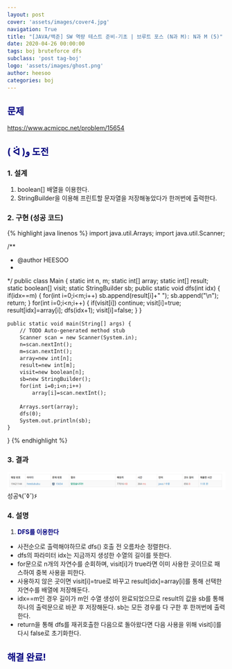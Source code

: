 ```yaml
---
layout: post
cover: 'assets/images/cover4.jpg'
navigation: True
title: "[JAVA/백준] SW 역량 테스트 준비-기초 | 브루트 포스 (N과 M): N과 M (5)"
date: 2020-04-26 00:00:00
tags: boj bruteforce dfs
subclass: 'post tag-boj'
logo: 'assets/images/ghost.png'
author: heesoo
categories: boj
---
```

## <span style="color:navy">문제</span>
<https://www.acmicpc.net/problem/15654>

## <span style="color:navy">( ᐛ )و 도전</span>

### 1. 설계
1. boolean[] 배열을 이용한다.
2. StringBuilder을 이용해 프린트할 문자열을 저장해놓았다가 한꺼번에 출력한다.

### 2. 구현 (성공 코드)
{% highlight java linenos %}
import java.util.Arrays;
import java.util.Scanner;

/**
 * @author HEESOO
 *
 */
public class Main {
	static int n, m;
	static int[] array;
	static int[] result;
	static boolean[] visit;
	static StringBuilder sb;
	public static void dfs(int idx) {
		if(idx==m) {
			for(int i=0;i<m;i++)
				sb.append(result[i]+" ");
			sb.append("\n");
			return;
		}
		for(int i=0;i<n;i++) {
			if(visit[i]) continue;
			visit[i]=true;
			result[idx]=array[i];
			dfs(idx+1);
			visit[i]=false;
		}
	}
	
	public static void main(String[] args) {
		// TODO Auto-generated method stub
		Scanner scan = new Scanner(System.in);
		n=scan.nextInt();
		m=scan.nextInt();
		array=new int[n];
		result=new int[m];
		visit=new boolean[n];
		sb=new StringBuilder();
		for(int i=0;i<n;i++)
			array[i]=scan.nextInt();
		
		Arrays.sort(array);
		dfs(0);
		System.out.println(sb);
	}
}
{% endhighlight %}

### 3. 결과
![실행결과](./assets/images/200426_5.PNG)
성공٩(˘◊˘)۶  

### 4. 설명
1. **<span style="color:navy">DFS를 이용한다</span>**
- 사전순으로 출력해야하므로 dfs() 호출 전 오름차순 정렬한다.
- dfs의 파라미터 idx는 지금까지 생성한 수열의 길이를 뜻한다.
- for문으로 n개의 자연수를 순회하며, visit[i]가 true라면 이미 사용한 곳이므로 패스하여 중복 사용을 피한다.
- 사용하지 않은 곳이면 visit[i]=true로 바꾸고 result[idx]=array[i]를 통해 선택한 자연수를 배열에 저장해둔다.
- idx==m인 경우 길이가 m인 수열 생성이 완료되었으므로 result의 값을 sb를 통해 하나의 출력문으로 바꾼 후 저장해둔다. sb는 모든 경우를 다 구한 후 한꺼번에 출력한다.
- return을 통해 dfs를 재귀호출한 다음으로 돌아왔다면 다음 사용을 위해 visit[i]를 다시 false로 초기화한다.

## <span style="color:navy">해결 완료!</span>

